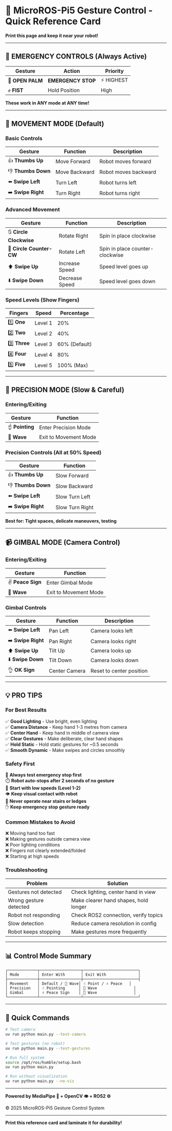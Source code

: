 # 🤖 MicroROS-Pi5 Gesture Control - Quick Reference Card

**Print this page and keep it near your robot!**

---

## 🚨 EMERGENCY CONTROLS (Always Active)

| Gesture | Action | Priority |
|---------|--------|----------|
| 🛑 **OPEN PALM** | **EMERGENCY STOP** | ⚡ HIGHEST |
| ✊ **FIST** | Hold Position | High |

**These work in ANY mode at ANY time!**

---

## 🚗 MOVEMENT MODE (Default)

### Basic Controls

| Gesture | Function | Description |
|---------|----------|-------------|
| 👍 **Thumbs Up** | Move Forward | Robot moves forward |
| 👎 **Thumbs Down** | Move Backward | Robot moves backward |
| ⬅️ **Swipe Left** | Turn Left | Robot turns left |
| ➡️ **Swipe Right** | Turn Right | Robot turns right |

### Advanced Movement

| Gesture | Function | Description |
|---------|----------|-------------|
| 🔃 **Circle Clockwise** | Rotate Right | Spin in place clockwise |
| 🔄 **Circle Counter-CW** | Rotate Left | Spin in place counter-clockwise |
| ⬆️ **Swipe Up** | Increase Speed | Speed level goes up |
| ⬇️ **Swipe Down** | Decrease Speed | Speed level goes down |

### Speed Levels (Show Fingers)

| Fingers | Speed | Percentage |
|---------|-------|------------|
| 1️⃣ **One** | Level 1 | 20% |
| 2️⃣ **Two** | Level 2 | 40% |
| 3️⃣ **Three** | Level 3 | 60% (Default) |
| 4️⃣ **Four** | Level 4 | 80% |
| 5️⃣ **Five** | Level 5 | 100% (Max) |

---

## 🎯 PRECISION MODE (Slow & Careful)

### Entering/Exiting

| Gesture | Function |
|---------|----------|
| ☝️ **Pointing** | Enter Precision Mode |
| 👋 **Wave** | Exit to Movement Mode |

### Precision Controls (All at 50% Speed)

| Gesture | Function |
|---------|----------|
| 👍 **Thumbs Up** | Slow Forward |
| 👎 **Thumbs Down** | Slow Backward |
| ⬅️ **Swipe Left** | Slow Turn Left |
| ➡️ **Swipe Right** | Slow Turn Right |

**Best for: Tight spaces, delicate maneuvers, testing**

---

## 📹 GIMBAL MODE (Camera Control)

### Entering/Exiting

| Gesture | Function |
|---------|----------|
| ✌️ **Peace Sign** | Enter Gimbal Mode |
| 👋 **Wave** | Exit to Movement Mode |

### Gimbal Controls

| Gesture | Function | Description |
|---------|----------|-------------|
| ⬅️ **Swipe Left** | Pan Left | Camera looks left |
| ➡️ **Swipe Right** | Pan Right | Camera looks right |
| ⬆️ **Swipe Up** | Tilt Up | Camera looks up |
| ⬇️ **Swipe Down** | Tilt Down | Camera looks down |
| 👌 **OK Sign** | Center Camera | Reset to center position |

---

## 💡 PRO TIPS

### For Best Results

✅ **Good Lighting** - Use bright, even lighting  
✅ **Camera Distance** - Keep hand 1-3 metres from camera  
✅ **Center Hand** - Keep hand in middle of camera view  
✅ **Clear Gestures** - Make deliberate, clear hand shapes  
✅ **Hold Static** - Hold static gestures for ~0.5 seconds  
✅ **Smooth Dynamic** - Make swipes and circles smoothly  

### Safety First

🛑 **Always test emergency stop first**  
⏱️ **Robot auto-stops after 2 seconds of no gesture**  
🐢 **Start with low speeds (Level 1-2)**  
👁️ **Keep visual contact with robot**  
🚫 **Never operate near stairs or ledges**  
✋ **Keep emergency stop gesture ready**  

### Common Mistakes to Avoid

❌ Moving hand too fast  
❌ Making gestures outside camera view  
❌ Poor lighting conditions  
❌ Fingers not clearly extended/folded  
❌ Starting at high speeds  

### Troubleshooting

| Problem | Solution |
|---------|----------|
| Gestures not detected | Check lighting, center hand in view |
| Wrong gesture detected | Make clearer hand shapes, hold longer |
| Robot not responding | Check ROS2 connection, verify topics |
| Slow detection | Reduce camera resolution in config |
| Robot keeps stopping | Make gestures more frequently |

---

## 📊 Control Mode Summary

```
┌─────────────┬──────────────────┬────────────────────────┐
│ Mode        │ Enter With       │ Exit With              │
├─────────────┼──────────────────┼────────────────────────┤
│ Movement    │ Default / 👋 Wave│ ☝️ Point / ✌️ Peace   │
│ Precision   │ ☝️ Pointing      │ 👋 Wave                │
│ Gimbal      │ ✌️ Peace Sign    │ 👋 Wave                │
└─────────────┴──────────────────┴────────────────────────┘
```

---

## 🔧 Quick Commands

```bash
# Test camera
uv run python main.py --test-camera

# Test gestures (no robot)
uv run python main.py --test-gestures

# Run full system
source /opt/ros/humble/setup.bash
uv run python main.py

# Run without visualization
uv run python main.py --no-viz
```

---

**Powered by MediaPipe 🤖 + OpenCV 👁️ + ROS2 ⚙️**

© 2025 MicroROS-Pi5 Gesture Control System

---

**Print this reference card and laminate it for durability!**

